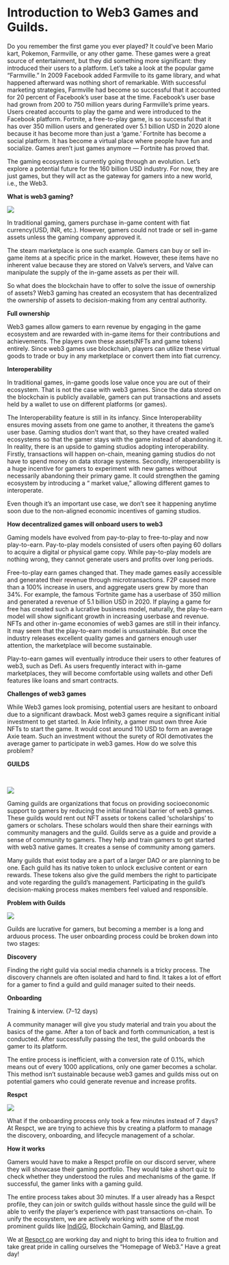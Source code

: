 


Introduction to Web3 Games and Guilds.
======================================

Do you remember the first game you ever played? It could’ve been Mario kart, Pokemon, Farmville, or any other game. These games were a great source of entertainment, but they did something more significant: they introduced their users to a platform. Let’s take a look at the popular game “Farmville.” In 2009 Facebook added Farmville to its game library, and what happened afterward was nothing short of remarkable. With successful marketing strategies, Farmville had become so successful that it accounted for 20 percent of Facebook’s user base at the time. Facebook’s user base had grown from 200 to 750 million years during Farmville’s prime years. Users created accounts to play the game and were introduced to the Facebook platform. Fortnite, a free-to-play game, is so successful that it has over 350 million users and generated over 5.1 billion USD in 2020 alone because it has become more than just a ‘game.’ Fortnite has become a social platform. It has become a virtual place where people have fun and socialize. Games aren’t just games anymore — Fortnite has proved that.

The gaming ecosystem is currently going through an evolution. Let’s explore a potential future for the 160 billion USD industry. For now, they are just games, but they will act as the gateway for gamers into a new world, i.e., the Web3.

**What is web3 gaming?**

![](https://miro.medium.com/max/1400/0*3nrJmyvQ1yIyD-D3)

In traditional gaming, gamers purchase in-game content with fiat currency(USD, INR, etc.). However, gamers could not trade or sell in-game assets unless the gaming company approved it.

The steam marketplace is one such example. Gamers can buy or sell in-game items at a specific price in the market. However, these items have no inherent value because they are stored on Valve’s servers, and Valve can manipulate the supply of the in-game assets as per their will.

So what does the blockchain have to offer to solve the issue of ownership of assets? Web3 gaming has created an ecosystem that has decentralized the ownership of assets to decision-making from any central authority.

**Full ownership**

Web3 games allow gamers to earn revenue by engaging in the game ecosystem and are rewarded with in-game items for their contributions and achievements. The players own these assets(NFTs and game tokens) entirely. Since web3 games use blockchain, players can utilize these virtual goods to trade or buy in any marketplace or convert them into fiat currency.

**Interoperability**

In traditional games, in-game goods lose value once you are out of their ecosystem. That is not the case with web3 games. Since the data stored on the blockchain is publicly available, gamers can put transactions and assets held by a wallet to use on different platforms (or games).

The Interoperability feature is still in its infancy. Since Interoperability ensures moving assets from one game to another, it threatens the game’s user base. Gaming studios don’t want that, so they have created walled ecosystems so that the gamer stays with the game instead of abandoning it. In reality, there is an upside to gaming studios adopting interoperability. Firstly, transactions will happen on-chain, meaning gaming studios do not have to spend money on data storage systems. Secondly, interoperability is a huge incentive for gamers to experiment with new games without necessarily abandoning their primary game. It could strengthen the gaming ecosystem by introducing a “ market value,” allowing different games to interoperate.

Even though it’s an important use case, we don’t see it happening anytime soon due to the non-aligned economic incentives of gaming studios.

**How decentralized games will onboard users to web3**

Gaming models have evolved from pay-to-play to free-to-play and now play-to-earn. Pay-to-play models consisted of users often paying 60 dollars to acquire a digital or physical game copy. While pay-to-play models are nothing wrong, they cannot generate users and profits over long periods.

Free-to-play earn games changed that. They made games easily accessible and generated their revenue through microtransactions. F2P caused more than a 100% increase in users, and aggregate users grew by more than 34%. For example, the famous ‘Fortnite game has a userbase of 350 million and generated a revenue of 5.1 billion USD in 2020. If playing a game for free has created such a lucrative business model, naturally, the play-to-earn model will show significant growth in increasing userbase and revenue. NFTs and other in-game economies of web3 games are still in their infancy. It may seem that the play-to-earn model is unsustainable. But once the industry releases excellent quality games and garners enough user attention, the marketplace will become sustainable.

Play-to-earn games will eventually introduce their users to other features of web3, such as Defi. As users frequently interact with in-game marketplaces, they will become comfortable using wallets and other Defi features like loans and smart contracts.

**Challenges of web3 games**

While Web3 games look promising, potential users are hesitant to onboard due to a significant drawback. Most web3 games require a significant initial investment to get started. In Axie Infinity, a gamer must own three Axie NFTs to start the game. It would cost around 110 USD to form an average Axie team. Such an investment without the surety of ROI demotivates the average gamer to participate in web3 games. How do we solve this problem?

**GUILDS**

**​​**

![](https://miro.medium.com/max/1400/0*Hirr6IDInpAg8x98)

Gaming guilds are organizations that focus on providing socioeconomic support to gamers by reducing the initial financial barrier of web3 games. These guilds would rent out NFT assets or tokens called ‘scholarships’ to gamers or scholars. These scholars would then share their earnings with community managers and the guild. Guilds serve as a guide and provide a sense of community to gamers. They help and train gamers to get started with web3 native games. It creates a sense of community among gamers.

Many guilds that exist today are a part of a larger DAO or are planning to be one. Each guild has its native token to unlock exclusive content or earn rewards. These tokens also give the guild members the right to participate and vote regarding the guild’s management. Participating in the guild’s decision-making process makes members feel valued and responsible.

**Problem with Guilds**

![](https://miro.medium.com/max/1400/0*D7r_WdNOjchhqvV0)

Guilds are lucrative for gamers, but becoming a member is a long and arduous process. The user onboarding process could be broken down into two stages:

**Discovery**

Finding the right guild via social media channels is a tricky process. The discovery channels are often isolated and hard to find. It takes a lot of effort for a gamer to find a guild and guild manager suited to their needs.

**Onboarding**

Training & interview. (7–12 days)

A community manager will give you study material and train you about the basics of the game. After a ton of back and forth communication, a test is conducted. After successfully passing the test, the guild onboards the gamer to its platform.

The entire process is inefficient, with a conversion rate of 0.1%, which means out of every 1000 applications, only one gamer becomes a scholar. This method isn’t sustainable because web3 games and guilds miss out on potential gamers who could generate revenue and increase profits.

**Respct**

![](https://miro.medium.com/max/1280/0*aWs8qg4Cwe5ODeBy)

What if the onboarding process only took a few minutes instead of 7 days? At Respct, we are trying to achieve this by creating a platform to manage the discovery, onboarding, and lifecycle management of a scholar.

**How it works**

Gamers would have to make a Respct profile on our discord server, where they will showcase their gaming portfolio. They would take a short quiz to check whether they understood the rules and mechanisms of the game. If successful, the gamer links with a gaming guild.

The entire process takes about 30 minutes. If a user already has a Respct profile, they can join or switch guilds without hassle since the guild will be able to verify the player’s experience with past transactions on-chain. To unify the ecosystem, we are actively working with some of the most prominent guilds like [IndiGG](https://indi.gg/), Blockchain Gaming, and [Blast.gg](https://blast.gg/).

We at [Respct.co](https://respct.co/) are working day and night to bring this idea to fruition and take great pride in calling ourselves the “Homepage of Web3.” Have a great day!
